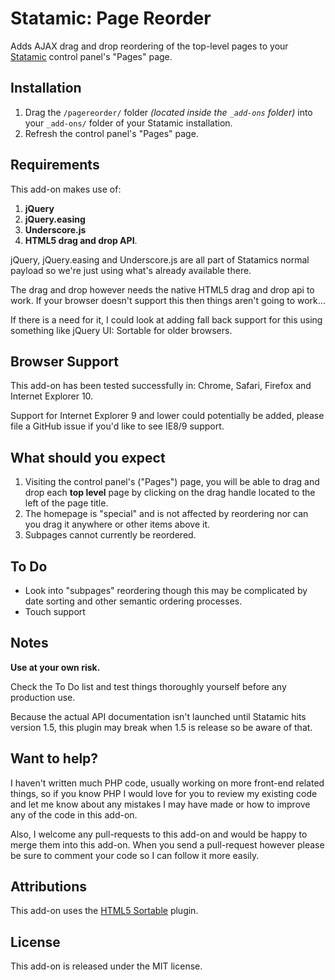 # Statamic: Page Reorder

Adds AJAX drag and drop reordering of the top-level pages to your [Statamic](http://statamic.com/) control panel's "Pages" page.

## Installation

1. Drag the `/pagereorder/` folder _(located inside the `_add-ons` folder)_ into your `_add-ons/` folder of your Statamic installation.
2. Refresh the control panel's "Pages" page.

## Requirements

This add-on makes use of:

1. **jQuery**
2. **jQuery.easing**
3. **Underscore.js**
4. **HTML5 drag and drop API**.

jQuery, jQuery.easing and Underscore.js are all part of Statamics normal payload so we're just using what's already available there.

The drag and drop however needs the native HTML5 drag and drop api to work. If your browser doesn't support this then things aren't going to work…

If there is a need for it, I could look at adding fall back support for this using something like jQuery UI: Sortable for older browsers.

## Browser Support

This add-on has been tested successfully in: Chrome, Safari, Firefox and Internet Explorer 10.

Support for Internet Explorer 9 and lower could potentially be added, please file a GitHub issue if you'd like to see IE8/9 support.

## What should you expect

1. Visiting the control panel's ("Pages") page, you will be able to drag and drop each **top level** page by clicking on the drag handle located to the left of the page title.
2. The homepage is "special" and is not affected by reordering nor can you drag it anywhere or other items above it.
3. Subpages cannot currently be reordered.

## To Do

- Look into "subpages" reordering though this may be complicated by date sorting and other semantic ordering processes.
- Touch support

## Notes

**Use at your own risk.**

Check the To Do list and test things thoroughly yourself before any production use.

Because the actual API documentation isn't launched until Statamic hits version 1.5, this plugin may break when 1.5 is release so be aware of that.

## Want to help?

I haven't written much PHP code, usually working on more front-end related things, so if you know PHP I would love for you to review my existing code and let me know about any mistakes I may have made or how to improve any of the code in this add-on.

Also, I welcome any pull-requests to this add-on and would be happy to merge them into this add-on. When you send a pull-request however please be sure to comment your code so I can follow it more easily.

## Attributions

This add-on uses the [HTML5 Sortable](https://github.com/farhadi/html5sortable/) plugin.

## License

This add-on is released under the MIT license.